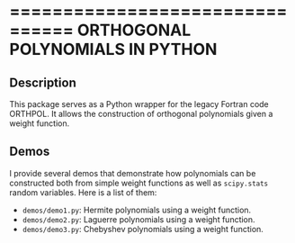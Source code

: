 ================================
ORTHOGONAL POLYNOMIALS IN PYTHON
================================

Description
-----------

This package serves as a Python wrapper for the legacy Fortran code ORTHPOL.
It allows the construction of orthogonal polynomials given a weight function.


Demos
-----

I provide several demos that demonstrate how polynomials can be constructed
both from simple weight functions as well as ``scipy.stats`` random variables.
Here is a list of them:
+ ``demos/demo1.py``: Hermite polynomials using a weight function.
+ ``demos/demo2.py``: Laguerre polynomials using a weight function.
+ ``demos/demo3.py``: Chebyshev polynomials using a weight function.
